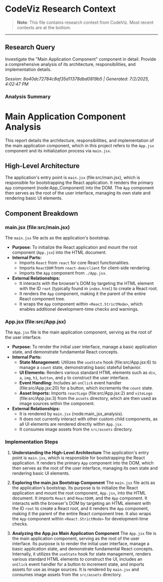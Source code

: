 # CodeViz Research Context

> **Note**: This file contains research context from CodeViz. Most recent contexts are at the bottom.

---

## Research Query

Investigate the "Main Application Component" component in detail. Provide a comprehensive analysis of its architecture, responsibilities, and implementation details.

*Session: 8a40dc72784c8af35d11378dbd0819b5 | Generated: 7/2/2025, 4:02:47 PM*

### Analysis Summary

# Main Application Component Analysis

This report details the architecture, responsibilities, and implementation of the main application component, which in this project refers to the `App.jsx` component and its initialization process via `main.jsx`.

## High-Level Architecture

The application's entry point is `main.jsx` (file:src/main.jsx), which is responsible for bootstrapping the React application. It renders the primary `App` component (node:App_Component) into the DOM. The `App` component then serves as the root of the user interface, managing its own state and rendering basic UI elements.

## Component Breakdown

### main.jsx (file:src/main.jsx)

The `main.jsx` file acts as the application's bootstrap.

*   **Purpose:** To initialize the React application and mount the root component (`App.jsx`) into the HTML document.
*   **Internal Parts:**
    *   Imports `React` from `react` for core React functionalities.
    *   Imports `ReactDOM` from `react-dom/client` for client-side rendering.
    *   Imports the `App` component from `./App.jsx`.
*   **External Relationships:**
    *   It interacts with the browser's DOM by targeting the HTML element with the ID `root` (typically found in `index.html`) to create a React root.
    *   It renders the `App` component, making it the parent of the entire React component tree.
    *   It wraps the `App` component within `<React.StrictMode>`, which enables additional development-time checks and warnings.

### App.jsx (file:src/App.jsx)

The `App.jsx` file is the main application component, serving as the root of the user interface.

*   **Purpose:** To render the initial user interface, manage a basic application state, and demonstrate fundamental React concepts.
*   **Internal Parts:**
    *   **State Management:** Utilizes the `useState` hook (file:src/App.jsx:6) to manage a `count` state, demonstrating basic stateful behavior.
    *   **UI Elements:** Renders various standard HTML elements such as `div`, `a`, `img`, `h1`, `button`, and `p` to construct the user interface.
    *   **Event Handling:** Includes an `onClick` event handler (file:src/App.jsx:20) for a button, which increments the `count` state.
    *   **Asset Imports:** Imports `reactLogo` (file:src/App.jsx:2) and `viteLogo` (file:src/App.jsx:3) from the `assets` directory, which are then used as image sources within the component.
*   **External Relationships:**
    *   It is rendered by `main.jsx` (node:main_jsx_analysis).
    *   It does not currently interact with other custom child components, as all UI elements are rendered directly within `App.jsx`.
    *   It consumes image assets from the `src/assets` directory.

### Implementation Steps

1. **Understanding the High-Level Architecture**
   The application's entry point is `main.jsx`, which is responsible for bootstrapping the React application. It renders the primary `App` component into the DOM, which then serves as the root of the user interface, managing its own state and rendering basic UI elements.

2. **Exploring the main.jsx Bootstrap Component**
   The `main.jsx` file acts as the application's bootstrap. Its purpose is to initialize the React application and mount the root component, `App.jsx`, into the HTML document. It imports `React` and `ReactDOM`, and the `App` component. It interacts with the browser's DOM by targeting an HTML element with the ID `root` to create a React root, and it renders the `App` component, making it the parent of the entire React component tree. It also wraps the `App` component within `<React.StrictMode>` for development-time checks.

3. **Analyzing the App.jsx Main Application Component**
   The `App.jsx` file is the main application component, serving as the root of the user interface. Its purpose is to render the initial user interface, manage a basic application state, and demonstrate fundamental React concepts. Internally, it utilizes the `useState` hook for state management, renders various standard HTML elements to construct the UI, includes an `onClick` event handler for a button to increment state, and imports assets for use as image sources. It is rendered by `main.jsx` and consumes image assets from the `src/assets` directory.

